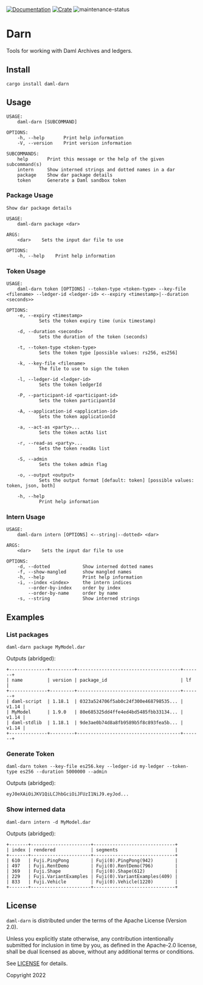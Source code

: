 [![Documentation](https://docs.rs/daml-darn/badge.svg)](https://docs.rs/daml-darn/0.2.1)
[![Crate](https://img.shields.io/crates/v/daml-darn.svg)](https://crates.io/crates/daml-darn/0.2.1)
![maintenance-status](https://img.shields.io/badge/maintenance-experimental-blue.svg)

# Darn

Tools for working with Daml Archives and ledgers.

## Install

```shell
cargo install daml-darn
```

## Usage

```shell
USAGE:
    daml-darn [SUBCOMMAND]

OPTIONS:
    -h, --help       Print help information
    -V, --version    Print version information

SUBCOMMANDS:
    help       Print this message or the help of the given subcommand(s)
    intern     Show interned strings and dotted names in a dar
    package    Show dar package details
    token      Generate a Daml sandbox token
```

### Package Usage 

```shell
Show dar package details

USAGE:
    daml-darn package <dar>

ARGS:
    <dar>    Sets the input dar file to use

OPTIONS:
    -h, --help    Print help information
```

### Token Usage

```shell
USAGE:
    daml-darn token [OPTIONS] --token-type <token-type> --key-file <filename> --ledger-id <ledger-id> <--expiry <timestamp>|--duration <seconds>>

OPTIONS:
    -e, --expiry <timestamp>
            Sets the token expiry time (unix timestamp)

    -d, --duration <seconds>
            Sets the duration of the token (seconds)

    -t, --token-type <token-type>
            Sets the token type [possible values: rs256, es256]

    -k, --key-file <filename>
            The file to use to sign the token

    -l, --ledger-id <ledger-id>
            Sets the token ledgerId

    -P, --participant-id <participant-id>
            Sets the token participantId

    -A, --application-id <application-id>
            Sets the token applicationId

    -a, --act-as <party>...
            Sets the token actAs list

    -r, --read-as <party>...
            Sets the token readAs list

    -S, --admin
            Sets the token admin flag

    -o, --output <output>
            Sets the output format [default: token] [possible values: token, json, both]

    -h, --help
            Print help information
```

### Intern Usage

```shell
USAGE:
    daml-darn intern [OPTIONS] <--string|--dotted> <dar>

ARGS:
    <dar>    Sets the input dar file to use

OPTIONS:
    -d, --dotted            Show interned dotted names
    -f, --show-mangled      show mangled names
    -h, --help              Print help information
    -i, --index <index>     the intern indices
        --order-by-index    order by index
        --order-by-name     order by name
    -s, --string            Show interned strings
```

## Examples

### List packages

```shell
daml-darn package MyModel.dar
```

Outputs (abridged):

```
+--------------+---------+--------------------------------------+-------+
| name         | version | package_id                           | lf    |
+--------------+---------+--------------------------------------+-------+
| daml-script  | 1.18.1  | 0323a524706f5ab0c24f300e468798535... | v1.14 |
| MyModel      | 1.9.0   | 80e685325dd4ffe4ed4bd5485fbb33134... | v1.14 |
| daml-stdlib  | 1.18.1  | 9de3ae0b74d8a8fb9589b5f8c893fea5b... | v1.14 |
+--------------+---------+--------------------------------------+-------+
```

### Generate Token

```shell
daml-darn token --key-file es256.key --ledger-id my-ledger --token-type es256 --duration 5000000 --admin
```

Outputs (abridged):

```
eyJ0eXAiOiJKV1QiLCJhbGciOiJFUzI1NiJ9.eyJod...
```

### Show interned data

```shell
daml-darn intern -d MyModel.dar
```

Outputs (abridged):

```
+-------+----------------------+------------------------------+
| index | rendered             | segments                     |
+-------+----------------------+------------------------------+
| 610   | Fuji.PingPong        | Fuji(0).PingPong(942)        |
| 497   | Fuji.RentDemo        | Fuji(0).RentDemo(796)        |
| 369   | Fuji.Shape           | Fuji(0).Shape(612)           |
| 229   | Fuji.VariantExamples | Fuji(0).VariantExamples(409) |
| 833   | Fuji.Vehicle         | Fuji(0).Vehicle(1220)        |
+-------+----------------------+------------------------------+
```

## License

`daml-darn` is distributed under the terms of the Apache License (Version 2.0).

Unless you explicitly state otherwise, any contribution intentionally submitted for inclusion in time by you, as defined
in the Apache-2.0 license, shall be dual licensed as above, without any additional terms or conditions.

See [LICENSE](LICENSE) for details.

Copyright 2022